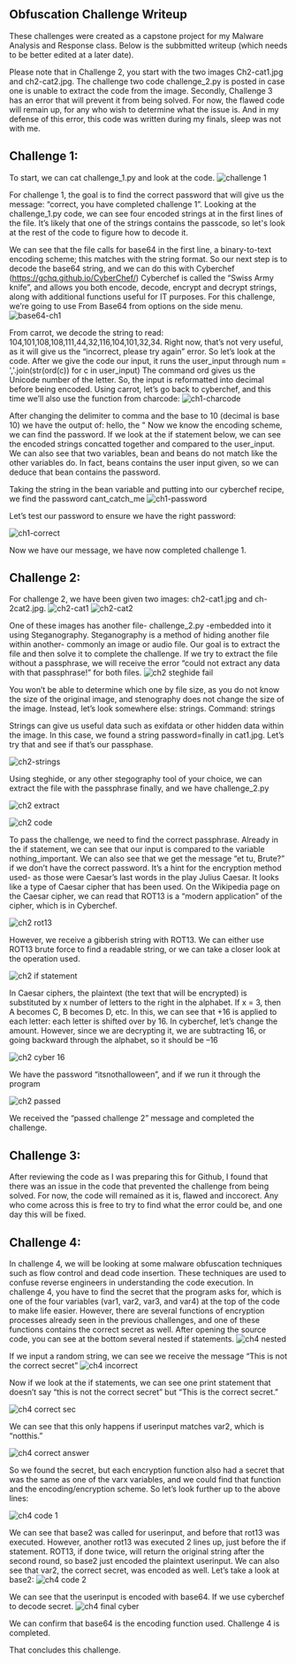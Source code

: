 ## Obfuscation Challenge Writeup
These challenges were created as a capstone project for my Malware Analysis and Response class.  Below is the subbmitted writeup (which needs to be better edited at a later date).  

Please note that in Challenge 2, you start with the two images Ch2-cat1.jpg and ch2-cat2.jpg.  The challenge two code challenge_2.py is posted in case one is unable to extract the code from the image.
Secondly, Challenge 3 has an error that will prevent it from being solved.  For now, the flawed code will remain up, for any who wish to determine what the issue is.  And in my defense of this error, this code was written during my finals, sleep was not with me.   


## Challenge 1:

To start, we can cat challenge_1.py and look at the code.
![challenge 1](https://github.com/M-BECKER2/Code-Obfuscation-Challenge/assets/163598094/7e3f8b49-15a4-45e3-ba65-c5d1d710e47d)

For challenge 1, the goal is to find the correct password that will give us the message: “correct, you have completed challenge 1”.
Looking at the challenge_1.py code, we can see four encoded strings at in the first lines of the
file. It’s likely that one of the strings contains the passcode, so let's look at the rest of the code
to figure how to decode it. 

We can see that the file calls for base64 in the first line, a binary-to-text encoding scheme; this
matches with the string format. So our next step is to decode the base64 string, and we can do
this with Cyberchef (https://gchq.github.io/CyberChef/)
Cyberchef is called the “Swiss Army knife”, and allows you both encode, decode, encrypt and
decrypt strings, along with additional functions useful for IT purposes. For this challenge, we’re
going to use From Base64 from options on the side menu.
![base64-ch1](https://github.com/M-BECKER2/Code-Obfuscation-Challenge/assets/163598094/0bcd2f71-1a5b-497f-b0e2-5c5110f147ca)

From carrot, we decode the string to read: 104,101,108,108,111,44,32,116,104,101,32,34.
Right now, that’s not very useful, as it will give us the “incorrect, please try again” error.
So let’s look at the code.
After we give the code our input, it runs the user_input through
num = ','.join(str(ord(c)) for c in user_input)
The command ord gives us the Unicode number of the letter. So, the input is reformatted into
decimal before being encoded.
Using carrot, let’s go back to cyberchef, and this time we’ll also use the function from charcode:
![ch1-charcode](https://github.com/M-BECKER2/Code-Obfuscation-Challenge/assets/163598094/f7c3ae65-641f-4d55-8944-fb224c469218)

After changing the delimiter to comma and the base to 10 (decimal is base 10) we have the
output of:
hello, the "
Now we know the encoding scheme, we can find the password.
If we look at the if statement below, we can see the encoded strings concatted together and
compared to the user_input. We can also see that two variables, bean and beans do not match
like the other variables do. In fact, beans contains the user input given, so we can deduce that
bean contains the password.

Taking the string in the bean variable and putting into our cyberchef recipe, we find the
password cant_catch_me 
![ch1-password](https://github.com/M-BECKER2/Code-Obfuscation-Challenge/assets/163598094/2b655206-5e23-4c9b-8695-50ffbb1e60b2)

Let’s test our password to ensure we have the right password:

![ch1-correct](https://github.com/M-BECKER2/Code-Obfuscation-Challenge/assets/163598094/89a2d58c-fc5a-4e3e-89cb-0f13a69874d1)

Now we have our message, we have now completed challenge 1.

## Challenge 2:
For challenge 2, we have been given two images: ch2-cat1.jpg and ch-2cat2.jpg. 
![ch2-cat1](https://github.com/M-BECKER2/Code-Obfuscation-Challenge/assets/163598094/251257bc-0a5a-4a29-8be4-aab54370b40d)
![ch2-cat2](https://github.com/M-BECKER2/Code-Obfuscation-Challenge/assets/163598094/8bf4bef0-7a99-4151-b0bf-fd6fc86248e8)

One of these images has another file- challenge_2.py -embedded into it using Steganography.
Steganography is a method of hiding another file within another- commonly an image or audio
file.
Our goal is to extract the file and then solve it to complete the challenge.
If we try to extract the file without a passphrase, we will receive the error “could not extract
any data with that passphrase!” for both files.
![ch2 steghide fail](https://github.com/M-BECKER2/Code-Obfuscation-Challenge/assets/163598094/10253168-19b6-4c45-b18c-84a1b514fc63)

You won’t be able to determine which one by file size, as you do not know the size of the
original image, and stenography does not change the size of the image. Instead, let’s look
somewhere else: strings.
Command: strings <filename>

Strings can give us useful data such as exifdata or other hidden data within the image. In this
case, we found a string password=finally in cat1.jpg. Let’s try that and see if that’s our
passphase.

![ch2-strings](https://github.com/M-BECKER2/Code-Obfuscation-Challenge/assets/163598094/35121335-20ec-4b14-b7a1-8aea627ce443)

Using steghide, or any other stegography tool of your choice, we can extract the file with the
passphrase finally, and we have challenge_2.py

![ch2 extract](https://github.com/M-BECKER2/Code-Obfuscation-Challenge/assets/163598094/54fd2034-4d93-42ca-99ff-fb2f4bc2b963)

![ch2 code](https://github.com/M-BECKER2/Code-Obfuscation-Challenge/assets/163598094/ed9da96a-d693-4704-a2b7-ed4fe65295e6)

To pass the challenge, we need to find the correct passphrase. Already in the if statement, we
can see that our input is compared to the variable nothing_important.
We can also see that we get the message “et tu, Brute?” if we don’t have the correct password.
It’s a hint for the encryption method used- as those were Caesar’s last words in the play Julius
Caesar. It looks like a type of Caesar cipher that has been used. On the Wikipedia page on the Caesar cipher, we can read that ROT13 is a “modern application” of the cipher, which is in
Cyberchef.

![ch2 rot13](https://github.com/M-BECKER2/Code-Obfuscation-Challenge/assets/163598094/e7b12aa7-7836-44ab-b0f6-e4f2e9576bd5)

However, we receive a gibberish string with ROT13. We can either use ROT13 brute force to
find a readable string, or we can take a closer look at the operation used.

![ch2 if statement](https://github.com/M-BECKER2/Code-Obfuscation-Challenge/assets/163598094/8ba77755-1ba2-47a9-8e8c-b9398a9112eb)

In Caesar ciphers, the plaintext (the text that will be encrypted) is substituted by x number of
letters to the right in the alphabet. If x = 3, then A becomes C, B becomes D, etc. In this, we can
see that +16 is applied to each letter: each letter is shifted over by 16. In cyberchef, let’s
change the amount. However, since we are decrypting it, we are subtracting 16, or going
backward through the alphabet, so it should be –16

![ch2 cyber 16](https://github.com/M-BECKER2/Code-Obfuscation-Challenge/assets/163598094/2d9b13d5-f711-478f-b556-35b6d2ae2535)

We have the password “itsnothalloween”, and if we run it through the program

![ch2 passed](https://github.com/M-BECKER2/Code-Obfuscation-Challenge/assets/163598094/982fba7e-ca7a-4bd5-aed2-f52ba3d0f4f6)


We received the “passed challenge 2” message and completed the challenge.

## Challenge 3:
After reviewing the code as I was preparing this for Github, I found that there was an issue in the code that prevented the challenge from being solved.  For now, the code will remained as it is, flawed and inccorect.  Any who come across this is free to try to find what the error could be, and one day this will be fixed.

## Challenge 4:
In challenge 4, we will be looking at some malware obfuscation techniques such as flow control
and dead code insertion. These techniques are used to confuse reverse engineers in
understanding the code execution.
In challenge 4, you have to find the secret that the program asks for, which is one of the four
variables (var1, var2, var3, and var4) at the top of the code to make life easier. However, there
are several functions of encryption processes already seen in the previous challenges, and one
of these functions contains the correct secret as well.
After opening the source code, you can see at the bottom several nested if statements.
![ch4 nested](https://github.com/M-BECKER2/Code-Obfuscation-Challenge/assets/163598094/1c5704b9-b090-48c5-aaa7-8d5052e4ed05)


If we input a random string, we can see we receive the message “This is not the correct secret”
![ch4 incorrect](https://github.com/M-BECKER2/Code-Obfuscation-Challenge/assets/163598094/77c5d6fa-9a26-46b2-b2ce-ee108b19aeb7)


Now if we look at the if statements, we can see one print statement that doesn’t say “this is not
the correct secret” but “This is the correct secret.” 

![ch4 correct sec](https://github.com/M-BECKER2/Code-Obfuscation-Challenge/assets/163598094/dba7ce80-64e7-4478-b058-5e5d37fb869f)

We can see that this only happens if userinput matches var2, which is “notthis.”

![ch4 correct answer](https://github.com/M-BECKER2/Code-Obfuscation-Challenge/assets/163598094/29d1f1a1-24c3-4ffe-88db-1e31d63c7057)

So we found the secret, but each encryption function also had a secret that was the same as
one of the varx variables, and we could find that function and the encoding/encryption scheme.
So let’s look further up to the above lines:

![ch4 code 1](https://github.com/M-BECKER2/Code-Obfuscation-Challenge/assets/163598094/62e37bb1-db14-488f-9a90-4a1667ed00d8)

We can see that base2 was called for userinput, and before that rot13 was executed. However,
another rot13 was executed 2 lines up, just before the if statement. ROT13, if done twice, will
return the original string after the second round, so base2 just encoded the plaintext userinput.
We can also see that var2, the correct secret, was encoded as well.
Let’s take a look at base2:
![ch4 code 2](https://github.com/M-BECKER2/Code-Obfuscation-Challenge/assets/163598094/039f417f-6b42-4753-a482-66d1cf81b46a)

We can see that the userinput is encoded with base64. If we use cyberchef to decode secret.
![ch4 final cyber](https://github.com/M-BECKER2/Code-Obfuscation-Challenge/assets/163598094/3bd2d5b0-ab6e-4d9a-82d3-87c64db9eaa0)

We can confirm that base64 is the encoding function used. Challenge 4 is completed.

That concludes this challenge.

